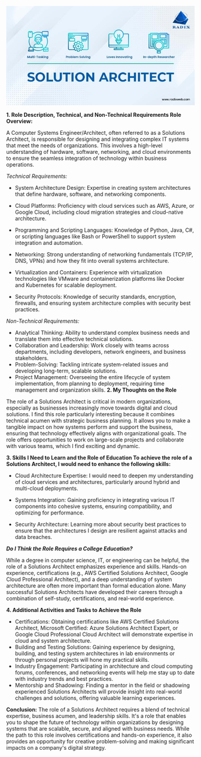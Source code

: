 ![alt text](image-1.png)

**1. Role Description, Technical, and Non-Technical Requirements
Role Overview:**

A Computer Systems Engineer/Architect, often referred to as a Solutions Architect, is responsible for designing and integrating complex IT systems that meet the needs of organizations. This involves a high-level understanding of hardware, software, networking, and cloud environments to ensure the seamless integration of technology within business operations.

*Technical Requirements:*

- System Architecture Design: Expertise in creating system architectures that define hardware, software, and networking components.

- Cloud Platforms: Proficiency with cloud services such as AWS, Azure, or Google Cloud, including cloud migration strategies and cloud-native architecture.

- Programming and Scripting Languages: Knowledge of Python, Java, C#, or scripting languages like Bash or PowerShell to support system integration and automation.

- Networking: Strong understanding of networking fundamentals (TCP/IP, DNS, VPNs) and how they fit into overall systems architecture.

- Virtualization and Containers: Experience with virtualization technologies like VMware and containerization platforms like Docker and Kubernetes for scalable deployment.

- Security Protocols: Knowledge of security standards, encryption, firewalls, and ensuring system architecture complies with security best practices.

*Non-Technical Requirements:*

- Analytical Thinking: Ability to understand complex business needs and translate them into effective technical solutions.
- Collaboration and Leadership: Work closely with teams across departments, including developers, network engineers, and business stakeholders.
- Problem-Solving: Tackling intricate system-related issues and developing long-term, scalable solutions.
- Project Management: Overseeing the entire lifecycle of system implementation, from planning to deployment, requiring time management and organization skills.
**2. My Thoughts on the Role**

The role of a Solutions Architect is critical in modern organizations, especially as businesses increasingly move towards digital and cloud solutions. I find this role particularly interesting because it combines technical acumen with strategic business planning. It allows you to make a tangible impact on how systems perform and support the business, ensuring that technology effectively aligns with organizational goals. The role offers opportunities to work on large-scale projects and collaborate with various teams, which I find exciting and dynamic.

**3. Skills I Need to Learn and the Role of Education
To achieve the role of a Solutions Architect, I would need to enhance the following skills:**

- Cloud Architecture Expertise: I would need to deepen my understanding of cloud services and architectures, particularly around hybrid and multi-cloud deployments.

- Systems Integration: Gaining proficiency in integrating various IT components into cohesive systems, ensuring compatibility, and optimizing for performance.

- Security Architecture: Learning more about security best practices to ensure that the architectures I design are resilient against attacks and data breaches.

***Do I Think the Role Requires a College Education?***

While a degree in computer science, IT, or engineering can be helpful, the role of a Solutions Architect emphasizes experience and skills. Hands-on experience, certifications (e.g., AWS Certified Solutions Architect, Google Cloud Professional Architect), and a deep understanding of system architecture are often more important than formal education alone. Many successful Solutions Architects have developed their careers through a combination of self-study, certifications, and real-world experience.

**4. Additional Activities and Tasks to Achieve the Role**
- Certifications: Obtaining certifications like AWS Certified Solutions Architect, Microsoft Certified: Azure Solutions Architect Expert, or Google Cloud Professional Cloud Architect will demonstrate expertise in cloud and system architecture.
- Building and Testing Solutions: Gaining experience by designing, building, and testing system architectures in lab environments or through personal projects will hone my practical skills.
- Industry Engagement: Participating in architecture and cloud computing forums, conferences, and networking events will help me stay up to date with industry trends and best practices.
- Mentorship and Shadowing: Finding a mentor in the field or shadowing experienced Solutions Architects will provide insight into real-world challenges and solutions, offering valuable learning experiences.

**Conclusion:**
The role of a Solutions Architect requires a blend of technical expertise, business acumen, and leadership skills. It's a role that enables you to shape the future of technology within organizations by designing systems that are scalable, secure, and aligned with business needs. While the path to this role involves certifications and hands-on experience, it also provides an opportunity for creative problem-solving and making significant impacts on a company's digital strategy.